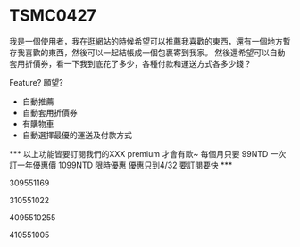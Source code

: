 # TSMC0427

我是一個使用者，我在逛網站的時候希望可以推薦我喜歡的東西，還有一個地方暫存我喜歡的東西，然後可以一起結帳成一個包裹寄到我家。
然後還希望可以自動套用折價券，看一下我到底花了多少，各種付款和運送方式各多少錢？

Feature? 願望? 

* 自動推薦
* 自動套用折價券
* 有購物車
* 自動選擇最優的運送及付款方式

*** 以上功能皆要訂閱我們的XXX premium 才會有歐~ 每個月只要 99NTD 一次訂一年優惠價 1099NTD 限時優惠 優惠只到4/32 要訂閱要快 ***



309551169

310551022

4095510255

410551005

